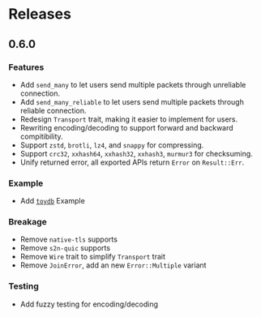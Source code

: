 # Releases

## 0.6.0

### Features

- Add `send_many` to let users send multiple packets through unreliable connection.
- Add `send_many_reliable` to let users send multiple packets through reliable connection.
- Redesign `Transport` trait, making it easier to implement for users.
- Rewriting encoding/decoding to support forward and backward compitibility.
- Support `zstd`, `brotli`, `lz4`, and `snappy` for compressing.
- Support `crc32`, `xxhash64`, `xxhash32`, `xxhash3`, `murmur3` for checksuming.
- Unify returned error, all exported APIs return `Error` on `Result::Err`.

### Example

- Add [`toydb`](./examples/toydb/) Example

### Breakage

- Remove `native-tls` supports
- Remove `s2n-quic` supports
- Remove `Wire` trait to simplify `Transport` trait
- Remove `JoinError`, add an new `Error::Multiple` variant

### Testing

- Add fuzzy testing for encoding/decoding
